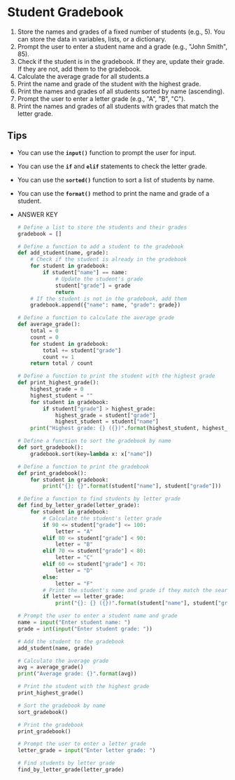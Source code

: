 # Student Gradebook

1. Store the names and grades of a fixed number of students (e.g., 5). You can store the data in variables, lists, or a dictionary.
2. Prompt the user to enter a student name and a grade (e.g., "John Smith", 85).
3. Check if the student is in the gradebook. If they are, update their grade. If they are not, add them to the gradebook.
4. Calculate the average grade for all students.a
5. Print the name and grade of the student with the highest grade.
6. Print the names and grades of all students sorted by name (ascending).
7. Prompt the user to enter a letter grade (e.g., "A", "B", "C").
8. Print the names and grades of all students with grades that match the letter grade.

## **Tips**

- You can use the **`input()`** function to prompt the user for input.
- You can use the **`if`** and **`elif`** statements to check the letter grade.
- You can use the **`sorted()`** function to sort a list of students by name.
- You can use the **`format()`** method to print the name and grade of a student.
- ANSWER KEY
    
    ```python
    # Define a list to store the students and their grades
    gradebook = []
    
    # Define a function to add a student to the gradebook
    def add_student(name, grade):
        # Check if the student is already in the gradebook
        for student in gradebook:
            if student["name"] == name:
                # Update the student's grade
                student["grade"] = grade
                return
        # If the student is not in the gradebook, add them
        gradebook.append({"name": name, "grade": grade})
    
    # Define a function to calculate the average grade
    def average_grade():
        total = 0
        count = 0
        for student in gradebook:
            total += student["grade"]
            count += 1
        return total / count
    
    # Define a function to print the student with the highest grade
    def print_highest_grade():
        highest_grade = 0
        highest_student = ""
        for student in gradebook:
            if student["grade"] > highest_grade:
                highest_grade = student["grade"]
                highest_student = student["name"]
        print("Highest grade: {} ({})".format(highest_student, highest_grade))
    
    # Define a function to sort the gradebook by name
    def sort_gradebook():
        gradebook.sort(key=lambda x: x["name"])
    
    # Define a function to print the gradebook
    def print_gradebook():
        for student in gradebook:
            print("{}: {}".format(student["name"], student["grade"]))
    
    # Define a function to find students by letter grade
    def find_by_letter_grade(letter_grade):
        for student in gradebook:
            # Calculate the student's letter grade
            if 90 <= student["grade"] <= 100:
                letter = "A"
            elif 80 <= student["grade"] < 90:
                letter = "B"
            elif 70 <= student["grade"] < 80:
                letter = "C"
            elif 60 <= student["grade"] < 70:
                letter = "D"
            else:
                letter = "F"
            # Print the student's name and grade if they match the search criteria
            if letter == letter_grade:
                print("{}: {} ({})".format(student["name"], student["grade"], letter))
    
    # Prompt the user to enter a student name and grade
    name = input("Enter student name: ")
    grade = int(input("Enter student grade: "))
    
    # Add the student to the gradebook
    add_student(name, grade)
    
    # Calculate the average grade
    avg = average_grade()
    print("Average grade: {}".format(avg))
    
    # Print the student with the highest grade
    print_highest_grade()
    
    # Sort the gradebook by name
    sort_gradebook()
    
    # Print the gradebook
    print_gradebook()
    
    # Prompt the user to enter a letter grade
    letter_grade = input("Enter letter grade: ")
    
    # Find students by letter grade
    find_by_letter_grade(letter_grade)
    ```
